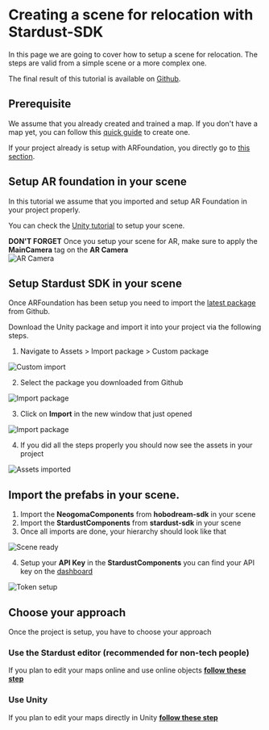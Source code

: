 # Creating a scene for relocation with Stardust-SDK

In this page we are going to cover how to setup a scene for relocation. The steps are valid from a simple scene or a more complex one.

The final result of this tutorial is available on [Github](https://github.com/Neogoma/tutorial-simple-relocation).

## Prerequisite 

We assume that you already created and trained a map. If you don't have a map yet, you can follow this [quick guide](quick_instruction.md) to create one. 

If your project already is setup with ARFoundation, you directly go to [this section](#setup-stardust-sdk-in-your-scene).

## Setup AR foundation in your scene

In this tutorial we assume that you imported and setup AR Foundation in your project properly.

You can check the [Unity tutorial](https://learn.unity.com/tutorial/setting-up-ar-foundation) to setup your scene.

**DON'T FORGET** Once you setup your scene for AR, make sure to apply the **MainCamera** tag on the **AR Camera**  
![AR Camera](img/setup/ar_camera.png)


## Setup Stardust SDK in your scene

Once ARFoundation has been setup you need to import the [latest package](https://github.com/Neogoma/stardust-SDK/releases/) from Github.

Download the Unity package and import it into your project via the following steps.

1. Navigate to Assets > Import package > Custom package

![Custom import](img/setup/guide_import1.png)

2. Select the package you downloaded from Github

![Import package](img/setup/guide_import2.png)

3. Click on **Import** in the new window that just opened

![Import package](img/setup/guide_import3.png)

4. If you did all the steps properly you should now see the assets in your project

![Assets imported](img/setup/guide_import4.png)

## Import the prefabs in your scene.

1. Import the **NeogomaComponents** from __hobodream-sdk__ in your scene
2. Import the **StardustComponents** from __stardust-sdk__ in your scene
3. Once all imports are done, your hierarchy should look like that

![Scene ready](img/setup/scene_ready.png)

4. Setup your **API Key** in the **StardustComponents** you can find your API key on the [dashboard](https://stardust.neogoma.com/profile)

![Token setup](img/setup/token_setup.jpg)

## Choose your approach
Once the project is setup, you have to choose your approach 

### Use the Stardust editor (recommended for non-tech people)
If you plan to edit your maps online and use online objects [**follow these step**](developer/0_2_cloud_content.md)

### Use Unity
If you plan to edit your maps directly in Unity [**follow these step**](developer/0_2_local_content.md)
